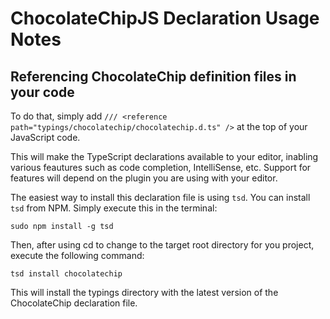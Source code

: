# ChocolateChipJS Declaration Usage Notes

## Referencing ChocolateChip definition files in your code

To do that, simply add `/// <reference path="typings/chocolatechip/chocolatechip.d.ts" />` at the top of your JavaScript code.

This will make the TypeScript declarations available to your editor, inabling various feautures such as code completion, IntelliSense, etc. Support for features will depend on the plugin you are using with your editor.


The easiest way to install this declaration file is using `tsd`. You can install `tsd` from NPM. Simply execute this in the terminal:

```
sudo npm install -g tsd
```

Then, after using cd to change to the target root directory for you project, execute the following command:

```
tsd install chocolatechip
```

This will install the typings directory with the latest version of the ChocolateChip declaration file.


